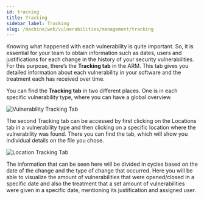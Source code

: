 ```yaml
---
id: tracking
title: Tracking
sidebar_label: Tracking
slug: /machine/web/vulnerabilities/management/tracking
---
```


Knowing what happened with each
vulnerability is quite important.
So,
it is essential for your team to
obtain information such as dates,
users and justifications for each
change in the history of your
security vulnerabilities.
For this purpose,
there’s the **Tracking tab** in the ARM.
This tab gives you detailed information
about each vulnerability in your
software and the treatment each has
received over time.

You can find the **Tracking tab** in
two different places.
One is in each specific vulnerability type,
where you can have a global overview.

![Vulnerability Tracking Tab](https://res.cloudinary.com/fluid-attacks/image/upload/v1671815199/docs/web/vulnerabilities/management/tracking_section.png)

The second Tracking tab can be accessed
by first clicking on the Locations tab
in a vulnerability type and then clicking
on a specific location where the
vulnerability was found.
There you can find the tab,
which will show you individual details
on the file you chose.

![Location Tracking Tab](https://res.cloudinary.com/fluid-attacks/image/upload/v1669115091/docs/web/vulnerabilities/management/tracking_locat.png)

The information
that can be seen here
will be divided in cycles
based on the date of the change
and the type of change that occurred.
Here you will be able
to visualize the amount of vulnerabilities
that were opened/closed in a specific date
and also the treatment
that a set amount of vulnerabilities
were given in a specific date,
mentioning its justification
and assigned user.
